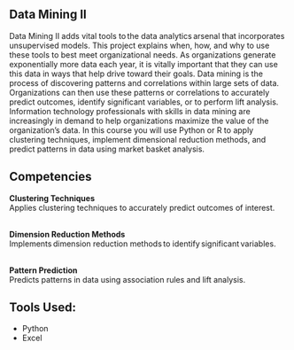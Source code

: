 ## Data Mining II
Data Mining II adds vital tools to the data analytics arsenal that incorporates unsupervised models. This project explains when, how, and why to use these tools to best meet organizational needs. As organizations generate exponentially more data each year, it is vitally important that they can use this data in ways that help drive toward their goals. Data mining is the process of discovering patterns and correlations within large sets of data. Organizations can then use these patterns or correlations to accurately predict outcomes, identify significant variables, or to perform lift analysis. Information technology professionals with skills in data mining are increasingly in demand to help organizations maximize the value of the organization’s data. In this course you will use Python or R to apply clustering techniques, implement dimensional reduction methods, and predict patterns in data using market basket analysis.


## Competencies 
**Clustering Techniques**<br>
Applies clustering techniques to accurately predict outcomes of interest.

<br>**Dimension Reduction Methods**<br>
Implements dimension reduction methods to identify significant variables.  

<br>**Pattern Prediction**<br>
Predicts patterns in data using association rules and lift analysis.

## Tools Used: 
- Python
- Excel

